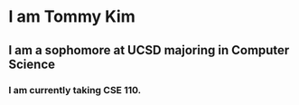 # I am Tommy Kim
## I am a sophomore at UCSD majoring in Computer Science
### I am currently taking CSE 110.
